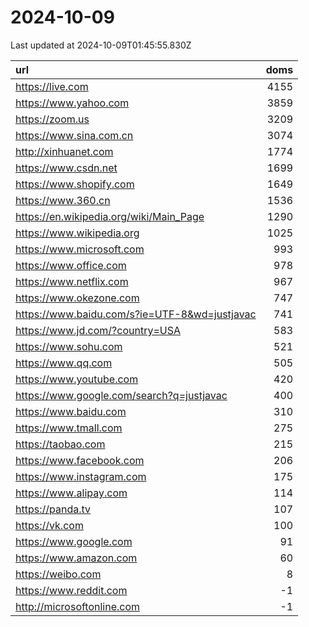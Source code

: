 # 2024-10-09

<!-- BEGIN -->
Last updated at 2024-10-09T01:45:55.830Z

url | doms
:- | -:
https://live.com | 4155
https://www.yahoo.com | 3859
https://zoom.us | 3209
https://www.sina.com.cn | 3074
http://xinhuanet.com | 1774
https://www.csdn.net | 1699
https://www.shopify.com | 1649
https://www.360.cn | 1536
https://en.wikipedia.org/wiki/Main_Page | 1290
https://www.wikipedia.org | 1025
https://www.microsoft.com | 993
https://www.office.com | 978
https://www.netflix.com | 967
https://www.okezone.com | 747
https://www.baidu.com/s?ie=UTF-8&wd=justjavac | 741
https://www.jd.com/?country=USA | 583
https://www.sohu.com | 521
https://www.qq.com | 505
https://www.youtube.com | 420
https://www.google.com/search?q=justjavac | 400
https://www.baidu.com | 310
https://www.tmall.com | 275
https://taobao.com | 215
https://www.facebook.com | 206
https://www.instagram.com | 175
https://www.alipay.com | 114
https://panda.tv | 107
https://vk.com | 100
https://www.google.com | 91
https://www.amazon.com | 60
https://weibo.com | 8
https://www.reddit.com | -1
http://microsoftonline.com | -1
<!-- END -->
